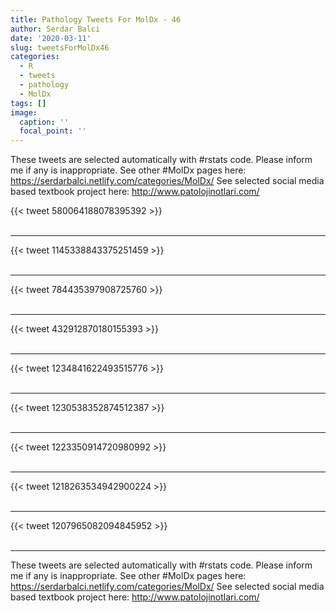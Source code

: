 ```yaml
---
title: Pathology Tweets For MolDx - 46
author: Serdar Balci
date: '2020-03-11'
slug: tweetsForMolDx46
categories:
  - R
  - tweets
  - pathology
  - MolDx
tags: []
image:
  caption: ''
  focal_point: ''
---
```



These tweets are selected automatically with #rstats code. Please inform me if any is inappropriate.
See other #MolDx pages here: https://serdarbalci.netlify.com/categories/MolDx/ 
See selected social media based textbook project here: http://www.patolojinotlari.com/

{{< tweet 580064188078395392 >}}
<br>
<br>
<hr>
{{< tweet 1145338843375251459 >}}
<br>
<br>
<hr>
{{< tweet 784435397908725760 >}}
<br>
<br>
<hr>
{{< tweet 432912870180155393 >}}
<br>
<br>
<hr>
{{< tweet 1234841622493515776 >}}
<br>
<br>
<hr>
{{< tweet 1230538352874512387 >}}
<br>
<br>
<hr>
{{< tweet 1223350914720980992 >}}
<br>
<br>
<hr>
{{< tweet 1218263534942900224 >}}
<br>
<br>
<hr>
{{< tweet 1207965082094845952 >}}
<br>
<br>
<hr>


These tweets are selected automatically with #rstats code. Please inform me if any is inappropriate.
See other #MolDx pages here: https://serdarbalci.netlify.com/categories/MolDx/ 
See selected social media based textbook project here: http://www.patolojinotlari.com/
